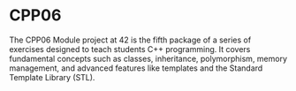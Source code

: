 # CPP06
The CPP06 Module project at 42 is the fifth package of a series of exercises designed to teach students C++ programming. It covers fundamental concepts such as classes, inheritance, polymorphism, memory management, and advanced features like templates and the Standard Template Library (STL).
